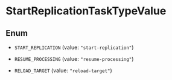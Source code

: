 

# StartReplicationTaskTypeValue

## Enum


* `START_REPLICATION` (value: `"start-replication"`)

* `RESUME_PROCESSING` (value: `"resume-processing"`)

* `RELOAD_TARGET` (value: `"reload-target"`)



